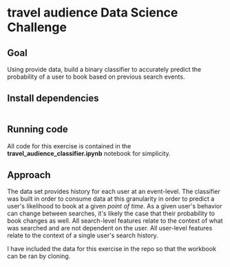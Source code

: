 # travel audience Data Science Challenge

## Goal
Using provide data, build a binary classifier to accurately predict the probability of a user to book based on previous search events.

## Install dependencies
``` pip3 install -r requirements.txt 
```

## Running code
All code for this exercise is contained in the __travel_audience_classifier.ipynb__ notebook for simplicity.

## Approach
The data set provides history for each user at an event-level. The classifier was built in order to consume data at this granularity in order to predict a user's likelihood to book at a given _point of time_. As a given user's behavior can change between searches, it's likely the case that their probability to book changes as well. All search-level features relate to the context of what was searched and are not dependent on the user. All user-level features relate to the context of a single user's search history. 

I have included the data for this exercise in the repo so that the workbook can be ran by cloning.
